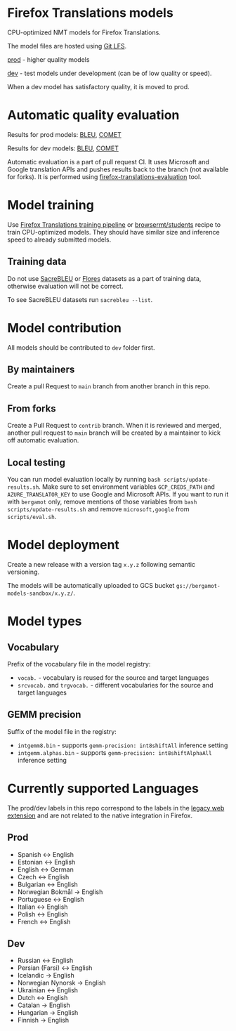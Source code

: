 # Firefox Translations models
CPU-optimized NMT models for Firefox Translations.

The model files are hosted using [Git LFS](https://docs.github.com/en/github/managing-large-files/versioning-large-files/about-git-large-file-storage).

[prod](models/prod) - higher quality models 

[dev](models/dev) - test models under development (can be of low quality or speed). 

When a dev model has satisfactory quality, it is moved to prod.

# Automatic quality evaluation

Results for prod models: [BLEU](evaluation/prod/bleu-results.md), [COMET](evaluation/prod/comet-results.md)

Results for dev models: [BLEU](evaluation/dev/bleu-results.md), [COMET](evaluation/dev/comet-results.md)

Automatic evaluation is a part of pull request CI. 
It uses Microsoft and Google translation APIs and pushes results back to the branch (not available for forks).
It is performed using [firefox-translations-evaluation](https://github.com/mozilla/firefox-translations-evaluation) tool.

# Model training

Use [Firefox Translations training pipeline](https://github.com/mozilla/firefox-translations-training) or [browsermt/students](https://github.com/browsermt/students/tree/master/train-student) recipe to train CPU-optimized models. They should have similar size and inference speed to already submitted models.

## Training data

Do not use [SacreBLEU](https://github.com/mjpost/sacrebleu) or [Flores](https://github.com/facebookresearch/flores) datasets as a part of training data, otherwise evaluation will not be correct.

To see SacreBLEU datasets run `sacrebleu --list`.

# Model contribution

All models should be contributed to `dev` folder first.

## By maintainers

Create a pull Request to `main` branch from another branch in this repo.

## From forks

Create a Pull Request to `contrib` branch. 
When it is reviewed and merged, another pull request to `main` branch will be created by a maintainer to kick off automatic evaluation.

## Local testing

You can run model evaluation locally by running `bash scripts/update-results.sh`. 
Make sure to set environment variables `GCP_CREDS_PATH` and `AZURE_TRANSLATOR_KEY` to use Google and Microsoft APIs.
If you want to run it with `bergamot` only, remove mentions of those variables from `bash scripts/update-results.sh` and remove `microsoft,google` from `scripts/eval.sh`. 

# Model deployment

Create a new release with a version tag `x.y.z` following semantic versioning.

The models will be automatically uploaded to GCS bucket `gs://bergamot-models-sandbox/x.y.z/`. 

# Model types

## Vocabulary

Prefix of the vocabulary file in the model registry:
- `vocab.` - vocabulary is reused for the source and target languages
- `srcvocab.` and `trgvocab.` - different vocabularies for the source and target languages

## GEMM precision

Suffix of the model file in the registry:
- `intgemm8.bin`  - supports `gemm-precision: int8shiftAll` inference setting
- `intgemm.alphas.bin` - supports `gemm-precision: int8shiftAlphaAll` inference setting

## 

# Currently supported Languages

The prod/dev labels in this repo correspond to the labels in the [legacy web extension](https://github.com/mozilla/firefox-translations) and are not related to the native integration in Firefox.

## Prod
- Spanish <-> English
- Estonian <-> English
- English <-> German
- Czech <-> English
- Bulgarian <-> English
- Norwegian Bokmål -> English
- Portuguese <-> English
- Italian <-> English
- Polish <-> English
- French <-> English

## Dev
- Russian <-> English
- Persian (Farsi) <-> English
- Icelandic -> English
- Norwegian Nynorsk -> English
- Ukrainian <-> English
- Dutch <-> English
- Catalan -> English
- Hungarian -> English
- Finnish -> English
